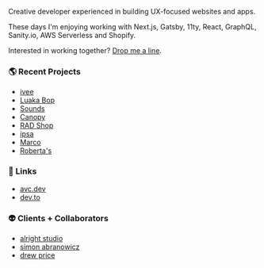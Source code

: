 Creative developer experienced in building UX-focused websites and apps.

These days I'm enjoying working with Next.js, Gatsby, 11ty, React, GraphQL, Sanity.io, AWS Serverless and Shopify.

Interested in working together? [Drop me a line](mailto:avcohen@gmail.com).

### 🌎 Recent Projects
- [ivee](https://iveeapp.com/)
- [Luaka Bop](https://luakabop.com/)
- [Sounds](https://shopsounds.nyc/)
- [Canopy](https://www.onecanopy.com/)
- [RAD Shop](https://www.reedartdepartment.com/shop/)
- [ipsa](https://eatipsa.com/)
- [Marco](https://www.marcoicecream.com/)
- [Roberta's](https://www.robertaspizza.com/)

### 🔗 Links
- [avc.dev](https://avc.dev)
- [dev.to](https://dev.to/avcohen/)

### 👽 Clients + Collaborators
- [alright studio](https://alright.studio/)
- [simon abranowicz](https://simon.abranowicz.com/)
- [drew price](https://drewprice.online/)
